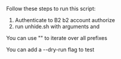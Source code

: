 Follow these steps to run this script:

1. Authenticate to B2 b2 account authorize <appkey> <keyid>
2. run unhide.sh with arguments <bucket-name> and <prefix/>

You can use "" to iterate over all prefixes

You can add a --dry-run flag to test